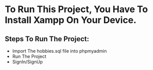 # To Run This Project, You Have To Install Xampp On Your Device.

## Steps To Run The Project:

- Import The hobbies.sql file into phpmyadmin
- Run The Project 
- SignIn/SignUp
